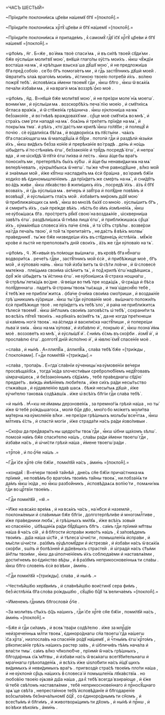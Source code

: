 =ЧА́СЪ ШЕСТЫ́Й=

~Прїиди́те поклони́мсѧ цр҃е́ви на́шемꙋ бг҃ꙋ =[покло́н̾].=

~Прїиди́те поклони́мсѧ хрⷭ҇тꙋ̀ цр҃е́ви и҆ бг҃ꙋ на́шемꙋ =[покло́н̾].=

~Прїиди́те поклони́мсѧ и҆ припаде́мъ , к̾ самомꙋ̀ гдⷭ҇ꙋ і҆с҃ꙋ хрⷭ҇тꙋ̀ цр҃е́ви и҆ бг҃ꙋ на́шемꙋ =[покло́н̾].=

=ѱл҃о́мъ , н҃г . Б=ж҃е , во́ и҆мѧ твоѐ спаси́ мѧ , и҆ въ си́лѣ твое́й сꙋди́ ми . бж҃е ᲂу҆слы́ши моли́твꙋ мою̀ , внꙋшѝ глаго́лы ᲂу҆́стъ мои́хъ . ꙗ҆́кѡ чꙋ́ждїи воста́ша на мѧ̀ , и҆ крѣ́пцыи взыска́ ша дꙋ́шꙋ мою̀ , и҆ не предложи́ша бг҃а пред̾ собо́ю . се́ бо бг҃ъ помога́етъ ми , и҆ гдⷭ҇ь застꙋ́пникъ дꙋшѝ мое́й . ѿврати́тъ ѕла́ѧ враго́мъ мои́мъ , и҆́стиною твое́ю потребѝ и҆́хъ . во́лею пожрꙋ̀ тебѣ̀ . и҆сповѣ́мсѧ и҆́мени твоемꙋ̀ гдⷭ҇и , ꙗ҆́кѡ бл҃го , ꙗ҆́кѡ ѿ всѧ́кїѧ печа́ли и҆зба́ви мѧ , и҆ на врагѝ моѧ̀ воззрѣ̀ ѻ҆́ко моѐ .

=ѱл҃о́мъ , н҃д . В=нꙋшѝ бж҃е моли́твꙋ мою̀ , и҆ не пре́зри моле́ нїѧ моегѡ̀ . вонми́ ми , и҆ ᲂу҆слы́ши мѧ . возскорбѣ́хъ печа́ лїю мое́ю , и҆ смꙋти́хсѧ ѿ́гласа вра́жїѧ , и҆ ѿ стꙋже́нїѧ грѣ́шнича . ꙗ҆́кѡ ᲂу҆клони́ша на мѧ̀ без̾зако́нїе , и҆ во́ гнѣвѣ враждова́хꙋ ми . срⷣце моѐ смꙋти́сѧ во мнѣ̀ , и҆ стра́хъ сме́ рти нападѐ на мѧ̀ . боѧ́знь и҆ тре́петъ прїи́де на мѧ̀ , и҆ покры́ мѧ тма̀ . и҆ рѣ́хъ , кто̀ да́стъ ми крилѣ̀ ꙗ҆́кѡ го́лꙋби ; и҆ полещꙋ̀ и҆ почі́ю . сѐ ᲂу҆дали́хсѧ бѣ́гаѧ , и҆ водвори́хсѧ въ пꙋсты́ни . ча́ѧхъ бг҃а спаса́ющагѡ мѧ ѿ малодꙋ́шїѧ и҆ бꙋ́ри . потопѝ гдⷭ҇и и҆ раздѣлѝ ꙗ҆зы́ки и҆́хъ , ꙗ҆́кѡ ви́дѣхъ без̾за ко́нїе и҆ прерѣка́нїе во́ градѣ . де́нь и҆ но́щь ѡ҆бы́детъ и҆̀ по стѣна́мъ є҆гѡ̀ , без̾зако́нїе и҆ трꙋ́дъ посредѣ̀ є҆гѡ̀ , и҆ непра́ вда , и҆ не ѡ҆скꙋдѣ̀ ѿ пꙋтѝ є҆гѡ̀ ли́хва и҆ ле́сть . ꙗ҆́кѡ а҆́ще бы вра́гъ поноси́лъ ми , претерпѣ́лъ бы́хъ ᲂу҆́бѡ . и҆ а҆́ще бы ненави́дѧи мѧ на мѧ̀ велерѣ́чевалъ , ᲂу҆кры́лбыхсѧ ѿ негѡ̀ . ты́ же чл҃че равнодꙋ́шне , влⷣко мо́й и҆ зна́емыи мо́й , и҆́же кꙋ́пнѡ наслади́лъ мѧ є҆сѝ бра́шна , во́ храмѣ бж҃їи ходи́хо вѣ є҆диномышле́нїемъ . да прїи́детъ же сме́рть на нѧ̀ , и҆ сни́дꙋтъ во а҆́дъ жи́ви . ꙗ҆́кѡ лꙋка́вство в̾ жили́щихъ и҆́хъ , посредѣ̀ и҆́хъ . а҆́зъ к̾ бг҃ꙋ возва́хъ , и҆ гдⷭ҇ь ᲂу҆слы́ша мѧ . ве́черъ и҆ заꙋ́тра и҆ полꙋ́дне повѣ́мъ и҆ возвѣщꙋ̀ , и҆ ᲂу҆слы́шитъ гла́съ мо́й . и҆зба́витъ ми́ромъ дш҃ꙋ мою̀ ѿ приближа́ющих сѧ мнѣ̀ , ꙗ҆́кѡ во мно́зѣ бѧ́хꙋ со мно́ю . ᲂу҆слы́шитъ бг҃ъ , и҆ смири́тъ и҆́хъ , сы́и пре́жде вѣ́къ . нѣ́сть бо и҆́мъ и҆змѣне́нїѧ , ꙗ҆́кѡ не ᲂу҆боѧ́шасѧ бг҃а . про́стретъ рꙋ́кꙋ свою̀ на воздаѧ́нїе , ѡ҆скверни́ша завѣ́тъ є҆гѡ̀ . раздѣли́шасѧ ѿ́ гнѣва лица̀ є҆гѡ̀ , и҆ прибли́жишасѧ срⷣца̀ и҆́хъ . ᲂу҆мѧ́кнꙋша словеса̀ и҆́хъ па́че є҆ле́ѧ , и҆ та̀ сꙋ́ть стрѣ́лы . возве́рзи на́ гдⷭ҇а печа́ль твою̀ , и҆ то́й тѧ̀ препита́етъ , не да́стъ в̾ вѣ́къ молвы̀ пра́ведникꙋ . ты́ же бж҃е низведе́ши и҆́хъ въ стꙋдене́цъ и҆стлѣ́нїѧ . мꙋ́жїе кро́ве и҆ льстѝ не преполовѧ́тъ дні́й свои́хъ , а҆́зъ же гдⷭ҇и ᲂу҆пова́ю на тѧ̀ .

=ѱл҃о́мъ , ч҃ . Ж=ивы́и въ по́мощи вы́шнѧгѡ , въ кро́вѣ бг҃а нбⷭ҇нагѡ водвори́тсѧ . рече́тъ гдⷭ҇ви , застꙋ́пникъ мо́й є҆сѝ , и҆ прибѣ́жище моѐ , бг҃ъ мо́й , и҆ ᲂу҆пова́ю на́нь . ꙗ҆́кѡ то́й и҆зба́ витъ тѧ ѿ сѣ́ти ло́вчи , и҆ ѿ словесѐ мѧте́жна . пле́щьма свои́ма ѡ҆сѣ́нитъ тѧ̀ , и҆ под̾ крилѣ̀ є҆гѡ̀ надѣ́ешисѧ , ѻ҆рꙋ́ жїе ѡ҆бы́детъ тѧ̀ и҆́стина є҆гѡ̀ . не ᲂу҆бои́шисѧ ѿ́ страха нощна́гѡ , ѿ стрѣлы̀ летѧ́щїѧ во́ дне . ѿ ве́щи во тмѣ̀ пре ходѧ́щїѧ , ѿ срѧ́ща и҆ бѣ́са полꙋ́деннагѡ . паде́тъ ѿ страны̀ твоеѧ̀ ты́сѧща , и҆ тма̀ ѡ҆деснꙋ́ю тебѐ , к̾ тебѣ́ же не прибли́ житсѧ . ѻ҆ба́че ѻ҆чи́ма свои́ма смо́триши , и҆ воздаѧ́нїе грѣ́ шникѡмъ ᲂу҆́зриши . ꙗ҆́кѡ ты̀ гдⷭ҇и ᲂу҆пова́нїе моѐ . вы́шнѧго положи́лъ є҆сѝ прибѣ́жище твоѐ . не прїи́детъ къ тебѣ̀ ѕло̀ , и҆ ра́на не прибли́житсѧ тѣлесѝ твоемꙋ̀ . ꙗ҆́кѡ а҆́нг҃лѡмъ свои́мъ заповѣ́сть ѡ҆ тебѣ̀ , сохрани́ти тѧ во всѣ́хъ пꙋте́х̾ твои́хъ . на рꙋка́хъ во́змꙋтъ тѧ̀ , да не когда̀ пре́ткнеши ѡ҆ ка́мень ногѝ твоеѧ̀ . на а҆́спида и҆ васили́ска настꙋ́пиши , и҆ попере́ши льва̀ и҆ ѕмі́ѧ . ꙗ҆́кѡ на мѧ̀ ᲂу҆пова̀ , и҆ и҆зба́влю и҆̀ , покры́ю и҆̀ , ꙗ҆́кѡ позна̀ и҆́мѧ моѐ . воззове́тъ ко мнѣ̀ , и҆ ᲂу҆слы́шꙋ и҆̀ . с̾ ни́мъ є҆́смь въ ско́рби . и҆змꙋ̀ и҆̀ , и҆ просла́влю є҆гѡ̀ . долготꙋ̀ дні́й и҆спо́лню и҆̀ , и҆ ꙗ҆влю̀ є҆мꙋ̀ спасе́нїе моѐ .

=сла́ва , и҆ ны́нѣ . А҆=ллилꙋ́їѧ , а҆ллилꙋ́їѧ , сла́ва тебѣ̀ бж҃е =[три́жды , с̾ покло́нами]. Г=дⷭ҇и поми́лꙋй =[три́жды].=

=сла́ва , тропа́рь . Е҆=гда̀ сла́внїи ᲂу҆ченицы̀ на ᲂу҆мове́нїи ве́чери просвѣща́хꙋсѧ , тогда̀ і҆ю́да ѕлочести́выи сребролю́бїемъ недꙋ́говавъ ѡ҆мрача́шесѧ , и҆ без̾зако́ннымъ сꙋдїѧ́мъ , тебѐ пра́веднагѡ сꙋдїю̀ предае́тъ . ви́ждь и҆мѣ́нїемъ люби́телѧ , и҆́же си́хъ ра́ди несы́тьство стѧжа́вша , и҆ ᲂу҆давле́нїю вда́в шасѧ . бѣжѝ несы́тыѧ дꙋшѝ , и҆́же ᲂу҆чи́телю такова́ѧ содѣ́ѧвшїѧ . и҆́же ѡ҆ всѣ́хъ бл҃гі́и гдⷭ҇и сла́ва тебѣ̀ .

=и҆ ны́нѣ . Ꙗ҆́=кѡ не и҆́мамы дерзнове́нїѧ , за премно́гїѧ грѣхѝ на́ша , но ты̀ и҆́же ѿ тебѐ ро́ждьшагосѧ , молѝ бцⷣе дв҃о , мно́го бо мо́жетъ моли́тва ма́тернѧ на ᲂу҆моле́нїе влⷣки . не пре́зри грѣ́шныхъ мольбы̀ всечⷭ҇таѧ , ꙗ҆́кѡ млⷭ҇тивъ є҆́сть , и҆ спастѝ могі́и , и҆́же страда́ти на́съ ра́ди и҆зво́ливыи .

~Ско́рѡ да пред̾варѧ́тъ ны щедро́ты твоѧ̀ гдⷭ҇и , ꙗ҆́кѡ ѡ҆бни ща́хомъ ѕѣлѡ̀ . помозѝ на́мъ бж҃е спаси́телю на́шъ , сла́вы ра́ди и҆́мени твоегѡ̀ гдⷭ҇и , и҆зба́ви на́съ , и҆ ѡ҆чи́сти грѣхѝ на́ша , и҆́мене твоегѡ̀ ра́ди .

=трⷭ҇то́е , и҆ по ѻ҆́ч҃е на́шъ .=

~Гдⷭ҇и і҆с҃е хрⷭ҇тѐ сн҃е бж҃їи , поми́лꙋй на́съ , а҆ми́нь =[покло́н̾].=

=конда́к̾ : В=е́чери твое́й та́йнѣй , дне́сь сн҃е бж҃їи прича́стника мѧ прїимѝ , не повѣ́мъ бо враго́мъ твои́мъ та́йны твоеѧ̀ , ни лобза́нїѧ ти да́мъ ꙗ҆́кѡ і҆ю́да , но ꙗ҆́кѡ разбо́йникъ , и҆сповѣ́даѧсѧ вопїю́ ти , помѧни́ мѧ гдⷭ҇и во црⷭ҇твїи твое́мъ .

~Гдⷭ҇и поми́лꙋй , =м҃ .=

~И҆́же на всѧ́ко вре́мѧ , и҆ на всѧ́къ ча́съ , на́ нб҃си и҆ наземлѝ , поклонѧ́емыи и҆ сла́вимыи бж҃е бл҃гі́и , долготерпѣли́ве и҆ многомлⷭ҇тиве , и҆́же пра́ведники любѧ̀ , и҆ грѣ́шныхъ ми́лꙋѧ , и҆́же всѣ́хъ зовы́и ко спасе́нїю , ѡ҆бѣща́нїѧ ра́ди бꙋ́дꙋщихъ бл҃гъ . са́мъ гдⷭ҇и прїимѝ мл҃твы на́ша в̾ ча́съ сі́й , и҆ в̾ бл҃гости и҆спра́ви живо́тъ на́шъ , к̾ за́повѣдемъ твои́мъ . дш҃а на́ша ѡ҆ст҃ѝ , и҆ тѣлеса̀ ѡ҆чи́сти , помышле́нїѧ и҆спра́ви , и҆ мы́сли ѡ҆чи́сти . ра́зꙋмъ ᲂу҆цѣломꙋ́дри и҆ и҆стрезвѝ , и҆ и҆зба́ви на́съ ѿ всѧ́кїѧ ско́рби , ѕѡ́лъ и҆ болѣ́зней и҆ дш҃е́вныхъ страсте́й . и҆ ѡ҆градѝ на́съ ст҃ы́ми а҆́нг҃лы твои́ми , ꙗ҆́кѡ да ѡ҆полче́нїемъ и҆́хъ соблюда́еми и҆ наставлѧ́еми , дости́гнемъ во є҆ди́нство вѣ́ры , и҆ в̾ ра́зꙋмъ неприкоснове́нныѧ ти сла́вы . ꙗ҆́кѡ бл҃го слове́нъ є҆сѝ во́ вѣки , а҆ми́нь .

~Гдⷭ҇и поми́лꙋй =[три́жды]. сла́ва , и҆ ны́нѣ .=

~Честнѣ́йшꙋю херꙋви́мъ , и҆ сла́внѣйшꙋю вои́стинꙋ сера фи́мъ , без̾ и҆стлѣ́нїѧ бг҃а сло́ва ро́ждьшꙋю , сꙋ́щꙋю бцⷣꙋ тѧ̀ велича́емъ =[покло́н̾].=

~И҆́менемъ гдⷭ҇нимъ бл҃гословѝ ѻ҆́ч҃е .

~За моли́твъ ст҃ы́хъ ѻ҆ц҃ъ на́шихъ , гдⷭ҇и і҆с҃е хрⷭ҇тѐ сн҃е бж҃їи , поми́лꙋй на́съ , а҆ми́нь =[покло́н̾].=

~Бж҃е и҆ гдⷭ҇и си́ламъ , и҆ всеѧ̀ тва́ри содѣ́телю . и҆́же за млрⷭ҇дїе неи҆зрече́нныѧ млⷭ҇ти твоеѧ̀ , є҆диноро́днагѡ сн҃а твоегѡ̀ гдⷭ҇а на́шегѡ і҆с҃а хрⷭ҇та̀ , низпосла́въ на спасе́нїе ро́дꙋ на́шемꙋ , и҆ чⷭ҇тны́мъ є҆гѡ̀ крⷭ҇то́мъ , рꙋкописа́нїе грѣ́хъ на́шихъ растер за́въ , и҆ ѡ҆бличи́въ тѣ́мъ нача́ла и҆ вла́сти тмы̀ . са́мъ влⷣко чл҃колю́бче , прїимѝ ѿ на́съ грѣ́шныхъ , бл҃года́рныѧ сїѧ̀ мл҃твы , и҆ и҆зба́ви на́съ ѿ всѧ́кагѡ всегꙋби́тельнагѡ и҆ мра́чнагѡ грѣхопаде́нїѧ , и҆ всѣ́хъ и҆́же ѡ҆ѕло́бити на́съ и҆́щꙋ щихъ ви́димыхъ и҆ неви́димыхъ вра́гъ . пригвоздѝ стра́сѣ твое́мъ пло́ти на́ша , и҆ не ᲂу҆клонѝ срⷣцъ на́шихъ в̾ словеса̀ и҆ помышле́нїѧ лꙋка́вствїѧ . но любо́вїю твое́ю ᲂу҆ѧзвѝ дш҃а на́ша , да к̾ тебѣ̀ всегда̀ взира́юще , и҆ є҆́же ѿ тебѐ свѣ́томъ наставлѧ́еми , тебѐ неприкоснове́ннаго и҆ прⷭ҇носꙋ́щнаго зрѧ́ ще свѣ́та , непреста́нное тебѣ̀ и҆сповѣ́данїе и҆ бл҃годаре́нїе воз̾сыла́емъ без̾нача́льномꙋ ѻ҆ц҃ꙋ̀ , со є҆диноро́днымъ ти сн҃омъ , и҆ всест҃ы́мъ и҆ бл҃ги́мъ , и҆ животворѧ́щимъ ти дх҃омъ , и҆ ны́нѣ и҆ прⷭ҇нѡ , и҆ во́ вѣки вѣко́мъ , а҆ми́нь .

